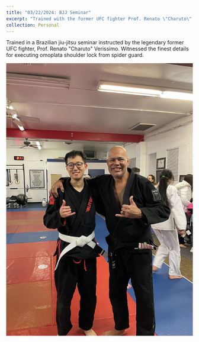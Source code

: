 ```yaml
---
title: "03/22/2024: BJJ Seminar"
excerpt: "Trained with the former UFC fighter Prof. Renato \"Charuto\" Verissimo (Right).<br/><img src='/images/20240322_bjj_medium.jpeg'>"
collection: Personal
---
```


Trained in a Brazilian jiu-jitsu seminar instructed by the legendary former UFC fighter, Prof. Renato "Charuto" Verissimo. Witnessed the finest details for executing omoplata shoulder lock from spider guard.

![image](/images/20240322_bjj.jpg)
